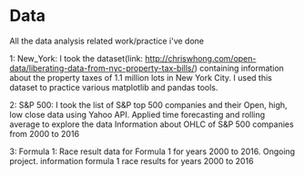 # Data
All the data analysis related work/practice i've done

1: New_York: I took the dataset(link: http://chriswhong.com/open-data/liberating-data-from-nyc-property-tax-bills/) containing
            information about the property taxes of 1.1 million lots in New York City. I used this dataset to practice various
            matplotlib and pandas tools.

2: S&P 500: I took the list of S&P top 500 companies and their Open, high, low close data using Yahoo API. Applied time forecasting and rolling average to explore the data
            Information about OHLC of S&P 500 companies from 2000 to 2016

3: Formula 1: Race result data for Formula 1 for years 2000 to 2016. Ongoing project. 
            information formula 1 race results for years 2000 to 2016

